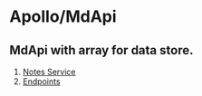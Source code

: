 # Apollo/MdApi

## MdApi with array for data store.

1. [Notes Service](file001.md)
2. [Endpoints](file002.md)
